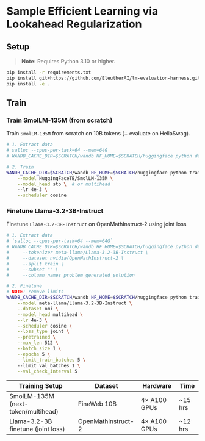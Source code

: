 # Sample Efficient Learning via Lookahead Regularization

## Setup
> **Note:** Requires Python 3.10 or higher.
```bash
pip install -r requirements.txt
pip install git+https://github.com/EleutherAI/lm-evaluation-harness.git
pip install -e .
```

## Train

<!-- 
TODO:
[ ] Validate train from scratch setup [IPR]
[ ] Validate finetuning setup
 -->

### Train SmolLM-135M (from scratch)
Train `SmolLM-135M` from scratch on 10B tokens (+ evaluate on HellaSwag).

```bash
# 1. Extract data
# salloc --cpus-per-task=64 --mem=64G
# WANDB_CACHE_DIR=$SCRATCH/wandb HF_HOME=$SCRATCH/huggingface python dataloaders/prepare_hf_ds.py

# 2. Train
WANDB_CACHE_DIR=$SCRATCH/wandb HF_HOME=$SCRATCH/huggingface python train.py \
    --model HuggingFaceTB/SmolLM-135M \
    --model_head stp \  # or multihead
    --lr 4e-3 \
    --scheduler cosine
```



### Finetune Llama-3.2-3B-Instruct

Finetune `Llama-3.2-3B-Instruct` on OpenMathInstruct-2 using joint loss 
```bash
# 1. Extract data
# `salloc --cpus-per-task=64 --mem=64G`
# WANDB_CACHE_DIR=$SCRATCH/wandb HF_HOME=$SCRATCH/huggingface python dataloaders/prepare_hf_ds.py \
#     --tokenizer meta-llama/Llama-3.2-3B-Instruct \
#     --dataset nvidia/OpenMathInstruct-2 \
#     --split train \
#     --subset "" \
#     --column_names problem generated_solution 

# 2. Finetune
# NOTE: remove limits
WANDB_CACHE_DIR=$SCRATCH/wandb HF_HOME=$SCRATCH/huggingface python train.py \
    --model meta-llama/Llama-3.2-3B-Instruct \
    --dataset omi \
    --model_head multihead \
    --lr 4e-3 \
    --scheduler cosine \
    --loss_type joint \
    --pretrained \
    --max_len 512 \
    --batch_size 1 \
    --epochs 5 \
    --limit_train_batches 5 \ 
    --limit_val_batches 1 \
    --val_check_interval 5
```

<!-- 
DEBUG::
--dataset wikitext --subset wikitext-2-raw-v1  --split "train[:10000]" \ 
-->

| Training Setup                | Dataset         | Hardware      | Time    |
|-------------------------------|-----------------|--------------|---------|
| SmolLM-135M (next-token/multihead) | FineWeb 10B     | 4× A100 GPUs | ~15 hrs |
| Llama-3.2-3B finetune (joint loss) | OpenMathInstruct-2 | 4× A100 GPUs | ~12 hrs |